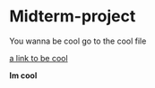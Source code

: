 # Midterm-project

You wanna be cool go to the cool file

[a link to be cool](cool.md)

<strong> Im cool </strong>